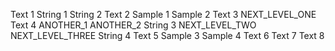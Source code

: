 Text 1
String 1
String 2
Text 2
Sample 1
Sample 2
Text 3
NEXT_LEVEL_ONE
Text 4
ANOTHER_1
ANOTHER_2
String 3
NEXT_LEVEL_TWO
NEXT_LEVEL_THREE
String 4
Text 5
Sample 3
Sample 4
Text 6
Text 7
Text 8
